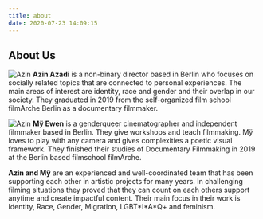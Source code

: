 ```yaml
---
title: about
date: 2020-07-23 14:09:15
---
```

## About Us

![Azin](/images/320_azin.jpg)
**Azin Azadi** is a non-binary director based in Berlin who focuses on socially related topics that are connected to personal experiences. The main areas of interest are identity, race and gender and their overlap in our society. They graduated in 2019 from the self-organized film school filmArche Berlin as a documentary filmmaker.






![Azin](/images/320_my.jpg)
**Mÿ Ewen** is a genderqueer cinematographer and independent filmmaker based in Berlin. They give workshops and teach filmmaking. Mÿ loves to play with any camera and gives complexities a poetic visual framework. They finished their studies of Documentary Filmmaking in 2019 at the Berlin based filmschool filmArche.



**Azin and Mÿ** are an experienced and well-coordinated team that has been supporting each other in artistic projects for many years. In challenging filming situations they proved that they can count on each others support anytime and create impactful content. Their main focus in their work is Identity, Race, Gender, Migration, LGBT\*I\*A\*Q+ and feminism.